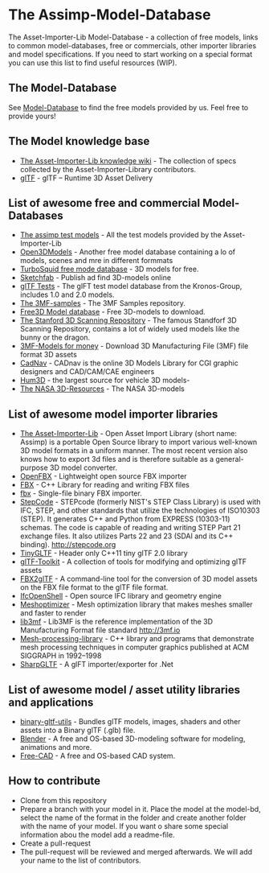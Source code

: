 # The Assimp-Model-Database
The Asset-Importer-Lib Model-Database - a collection of free models, links to common model-databases, free or commercials,
other importer libraries and model specifications. If you need to start working on a special format you can use this list to find useful resources (WIP).

## The Model-Database
See [Model-Database](https://github.com/assimp/assimp-mdb/tree/master/model-db/) to find the free models provided by us. Feel free to provide yours!

## The Model knowledge base
- [The Asset-Importer-Lib knowledge wiki](https://github.com/assimp/assimp/wiki/The-asset-knowledge-base) - The collection of specs collected by the Asset-Importer-Library contributors.
- [glTF](https://github.com/KhronosGroup/glTF) - glTF – Runtime 3D Asset Delivery

## List of awesome free and commercial Model-Databases
- [The assimp test models](https://github.com/assimp/assimp/tree/master/test/models) - All the test models provided by the Asset-Importer-Lib
- [Open3DModels](http://open3dmodel.com/) - Another free model database containing a lo of models, scenes and mre in different formmats
- [TurboSquid free mode database](https://www.turbosquid.com/Search/3D-Models/free) - 3D models for free.
- [Sketchfab](https://sketchfab.com) - Publish ad find 3D-models online
- [glTF Tests](https://github.com/KhronosGroup/glTF-Sample-Models) - The glFT test model database from the Kronos-Group, includes 1.0 and 2.0 models.
- [The 3MF-samples](https://github.com/3MFConsortium/3mf-samples) - The 3MF Samples repository.
- [Free3D Model database](https://free3d.com/) - Free 3D-models to download.
- [The Stanford 3D Scanning Repository](http://graphics.stanford.edu/data/3Dscanrep/) - The famous Standforf 3D Scanning Repository, contains a lot of widely used models like the bunny or the dragon.
- [3MF-Models for money](https://www.cgtrader.com/3d-models/ext/3mf) - Download 3D Manufacturing File (3MF) file format 3D assets
- [CadNav](http://www.cadnav.com/) - CADnav is the online 3D Models Library for CGI graphic designers and CAD/CAM/CAE engineers
- [Hum3D](https://hum3d.com/) - the largest source for vehicle 3D models- 
- [The NASA 3D-Resources](https://github.com/nasa/NASA-3D-Resources) - The NASA 3D-models

## List of awesome model importer libraries
- [The Asset-Importer-Lib](http://www.assimp.org/) - Open Asset Import Library (short name: Assimp) is a portable Open Source library to import various well-known 3D model formats in a uniform manner. The most recent version also knows how to export 3d files and is therefore suitable as a general-purpose 3D model converter.
- [OpenFBX](https://github.com/nem0/OpenFBX) - Lightweight open source FBX importer
- [FBX](https://github.com/jskorepa/fbx) - C++ Library for reading and writing FBX files
- [fbx](https://github.com/origamicomet/fbx) -  Single-file binary FBX importer.
- [StepCode](https://github.com/stepcode/stepcode) - STEPcode (formerly NIST's STEP Class Library) is used with IFC, STEP, and other standards that utilize the technologies of ISO10303 (STEP). It generates C++ and Python from EXPRESS (10303-11) schemas. The code is capable of reading and writing STEP Part 21 exchange files. It also utilizes Parts 22 and 23 (SDAI and its C++ binding). http://stepcode.org
- [TinyGLTF](https://github.com/syoyo/tinygltf) - Header only C++11 tiny glTF 2.0 library
- [glTF-Toolkit](https://github.com/Microsoft/glTF-Toolkit) - A collection of tools for modifying and optimizing glTF assets
- [FBX2glTF](https://github.com/facebookincubator/FBX2glTF) - A command-line tool for the conversion of 3D model assets on the FBX file format to the glTF file format.
- [IfcOpenShell](IfcOpenShell) - Open source IFC library and geometry engine
- [Meshoptimizer](https://github.com/zeux/meshoptimizer) - Mesh optimization library that makes meshes smaller and faster to render
- [lib3mf](https://github.com/3MFConsortium/lib3mf) - Lib3MF is the reference implementation of the 3D Manufacturing Format file standard http://3mf.io
- [Mesh-processing-library](https://github.com/Microsoft/Mesh-processing-library) - C++ library and programs that demonstrate mesh processing techniques in computer graphics published at ACM SIGGRAPH in 1992–1998
- [SharpGLTF](https://github.com/vpenades/SharpGLTF) - A glFT importer/exporter for .Net

## List of awesome model / asset utility libraries and applications
- [binary-gltf-utils](https://github.com/Qantas94Heavy/binary-gltf-utils) - Bundles glTF models, images, shaders and other assets into a Binary glTF (.glb) file.
- [Blender](https://www.blender.org/) - A free and OS-based 3D-modeling software for modeling, animations and more.
- [Free-CAD](https://www.freecadweb.org/) - A free and OS-based CAD system.

## How to contribute
- Clone from this repository 
- Prepare a branch with your model in it. Place the model at the model-bd, select the name of the format in the folder and create another
  folder with the name of your model. If you want o share some special information abou the model add a readme-file.
- Create a pull-request
- The pull-request will be reviewed and merged afterwards. We will add your name to the list of contributors.
